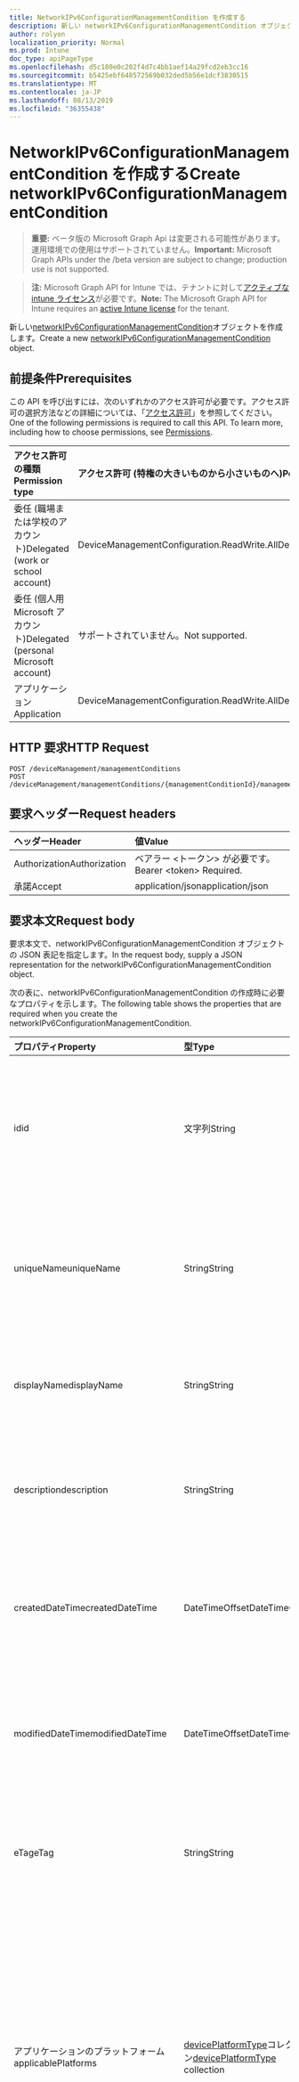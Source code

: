 ```yaml
---
title: NetworkIPv6ConfigurationManagementCondition を作成する
description: 新しい networkIPv6ConfigurationManagementCondition オブジェクトを作成します。
author: rolyon
localization_priority: Normal
ms.prod: Intune
doc_type: apiPageType
ms.openlocfilehash: d5c180e0c202f4d7c4bb1aef14a29fcd2eb3cc16
ms.sourcegitcommit: b5425ebf648572569b032ded5b56e1dcf3830515
ms.translationtype: MT
ms.contentlocale: ja-JP
ms.lasthandoff: 08/13/2019
ms.locfileid: "36355438"
---
```

# <a name="create-networkipv6configurationmanagementcondition"></a><span data-ttu-id="a740c-103">NetworkIPv6ConfigurationManagementCondition を作成する</span><span class="sxs-lookup"><span data-stu-id="a740c-103">Create networkIPv6ConfigurationManagementCondition</span></span>

> <span data-ttu-id="a740c-104">**重要:** ベータ版の Microsoft Graph Api は変更される可能性があります。運用環境での使用はサポートされていません。</span><span class="sxs-lookup"><span data-stu-id="a740c-104">**Important:** Microsoft Graph APIs under the /beta version are subject to change; production use is not supported.</span></span>

> <span data-ttu-id="a740c-105">**注:** Microsoft Graph API for Intune では、テナントに対して[アクティブな intune ライセンス](https://go.microsoft.com/fwlink/?linkid=839381)が必要です。</span><span class="sxs-lookup"><span data-stu-id="a740c-105">**Note:** The Microsoft Graph API for Intune requires an [active Intune license](https://go.microsoft.com/fwlink/?linkid=839381) for the tenant.</span></span>

<span data-ttu-id="a740c-106">新しい[networkIPv6ConfigurationManagementCondition](../resources/intune-fencing-networkipv6configurationmanagementcondition.md)オブジェクトを作成します。</span><span class="sxs-lookup"><span data-stu-id="a740c-106">Create a new [networkIPv6ConfigurationManagementCondition](../resources/intune-fencing-networkipv6configurationmanagementcondition.md) object.</span></span>

## <a name="prerequisites"></a><span data-ttu-id="a740c-107">前提条件</span><span class="sxs-lookup"><span data-stu-id="a740c-107">Prerequisites</span></span>
<span data-ttu-id="a740c-p101">この API を呼び出すには、次のいずれかのアクセス許可が必要です。アクセス許可の選択方法などの詳細については、「[アクセス許可](/graph/permissions-reference)」を参照してください。</span><span class="sxs-lookup"><span data-stu-id="a740c-p101">One of the following permissions is required to call this API. To learn more, including how to choose permissions, see [Permissions](/graph/permissions-reference).</span></span>

|<span data-ttu-id="a740c-110">アクセス許可の種類</span><span class="sxs-lookup"><span data-stu-id="a740c-110">Permission type</span></span>|<span data-ttu-id="a740c-111">アクセス許可 (特権の大きいものから小さいものへ)</span><span class="sxs-lookup"><span data-stu-id="a740c-111">Permissions (from most to least privileged)</span></span>|
|:---|:---|
|<span data-ttu-id="a740c-112">委任 (職場または学校のアカウント)</span><span class="sxs-lookup"><span data-stu-id="a740c-112">Delegated (work or school account)</span></span>|<span data-ttu-id="a740c-113">DeviceManagementConfiguration.ReadWrite.All</span><span class="sxs-lookup"><span data-stu-id="a740c-113">DeviceManagementConfiguration.ReadWrite.All</span></span>|
|<span data-ttu-id="a740c-114">委任 (個人用 Microsoft アカウント)</span><span class="sxs-lookup"><span data-stu-id="a740c-114">Delegated (personal Microsoft account)</span></span>|<span data-ttu-id="a740c-115">サポートされていません。</span><span class="sxs-lookup"><span data-stu-id="a740c-115">Not supported.</span></span>|
|<span data-ttu-id="a740c-116">アプリケーション</span><span class="sxs-lookup"><span data-stu-id="a740c-116">Application</span></span>|<span data-ttu-id="a740c-117">DeviceManagementConfiguration.ReadWrite.All</span><span class="sxs-lookup"><span data-stu-id="a740c-117">DeviceManagementConfiguration.ReadWrite.All</span></span>|

## <a name="http-request"></a><span data-ttu-id="a740c-118">HTTP 要求</span><span class="sxs-lookup"><span data-stu-id="a740c-118">HTTP Request</span></span>
<!-- {
  "blockType": "ignored"
}
-->
``` http
POST /deviceManagement/managementConditions
POST /deviceManagement/managementConditions/{managementConditionId}/managementConditionStatements/{managementConditionStatementId}/managementConditions
```

## <a name="request-headers"></a><span data-ttu-id="a740c-119">要求ヘッダー</span><span class="sxs-lookup"><span data-stu-id="a740c-119">Request headers</span></span>
|<span data-ttu-id="a740c-120">ヘッダー</span><span class="sxs-lookup"><span data-stu-id="a740c-120">Header</span></span>|<span data-ttu-id="a740c-121">値</span><span class="sxs-lookup"><span data-stu-id="a740c-121">Value</span></span>|
|:---|:---|
|<span data-ttu-id="a740c-122">Authorization</span><span class="sxs-lookup"><span data-stu-id="a740c-122">Authorization</span></span>|<span data-ttu-id="a740c-123">ベアラー &lt;トークン&gt; が必要です。</span><span class="sxs-lookup"><span data-stu-id="a740c-123">Bearer &lt;token&gt; Required.</span></span>|
|<span data-ttu-id="a740c-124">承諾</span><span class="sxs-lookup"><span data-stu-id="a740c-124">Accept</span></span>|<span data-ttu-id="a740c-125">application/json</span><span class="sxs-lookup"><span data-stu-id="a740c-125">application/json</span></span>|

## <a name="request-body"></a><span data-ttu-id="a740c-126">要求本文</span><span class="sxs-lookup"><span data-stu-id="a740c-126">Request body</span></span>
<span data-ttu-id="a740c-127">要求本文で、networkIPv6ConfigurationManagementCondition オブジェクトの JSON 表記を指定します。</span><span class="sxs-lookup"><span data-stu-id="a740c-127">In the request body, supply a JSON representation for the networkIPv6ConfigurationManagementCondition object.</span></span>

<span data-ttu-id="a740c-128">次の表に、networkIPv6ConfigurationManagementCondition の作成時に必要なプロパティを示します。</span><span class="sxs-lookup"><span data-stu-id="a740c-128">The following table shows the properties that are required when you create the networkIPv6ConfigurationManagementCondition.</span></span>

|<span data-ttu-id="a740c-129">プロパティ</span><span class="sxs-lookup"><span data-stu-id="a740c-129">Property</span></span>|<span data-ttu-id="a740c-130">型</span><span class="sxs-lookup"><span data-stu-id="a740c-130">Type</span></span>|<span data-ttu-id="a740c-131">説明</span><span class="sxs-lookup"><span data-stu-id="a740c-131">Description</span></span>|
|:---|:---|:---|
|<span data-ttu-id="a740c-132">id</span><span class="sxs-lookup"><span data-stu-id="a740c-132">id</span></span>|<span data-ttu-id="a740c-133">文字列</span><span class="sxs-lookup"><span data-stu-id="a740c-133">String</span></span>|<span data-ttu-id="a740c-134">管理条件の一意識別子。</span><span class="sxs-lookup"><span data-stu-id="a740c-134">Unique identifier for the management condition.</span></span> <span data-ttu-id="a740c-135">作成時に割り当てられたシステム生成値。</span><span class="sxs-lookup"><span data-stu-id="a740c-135">System generated value assigned when created.</span></span> <span data-ttu-id="a740c-136">[Managementcondition](../resources/intune-fencing-managementcondition.md)から継承します</span><span class="sxs-lookup"><span data-stu-id="a740c-136">Inherited from [managementCondition](../resources/intune-fencing-managementcondition.md)</span></span>|
|<span data-ttu-id="a740c-137">uniqueName</span><span class="sxs-lookup"><span data-stu-id="a740c-137">uniqueName</span></span>|<span data-ttu-id="a740c-138">String</span><span class="sxs-lookup"><span data-stu-id="a740c-138">String</span></span>|<span data-ttu-id="a740c-139">管理条件の一意の名前。</span><span class="sxs-lookup"><span data-stu-id="a740c-139">Unique name for the management condition.</span></span> <span data-ttu-id="a740c-140">管理条件式で使用されます。</span><span class="sxs-lookup"><span data-stu-id="a740c-140">Used in management condition expressions.</span></span> <span data-ttu-id="a740c-141">[Managementcondition](../resources/intune-fencing-managementcondition.md)から継承します</span><span class="sxs-lookup"><span data-stu-id="a740c-141">Inherited from [managementCondition](../resources/intune-fencing-managementcondition.md)</span></span>|
|<span data-ttu-id="a740c-142">displayName</span><span class="sxs-lookup"><span data-stu-id="a740c-142">displayName</span></span>|<span data-ttu-id="a740c-143">String</span><span class="sxs-lookup"><span data-stu-id="a740c-143">String</span></span>|<span data-ttu-id="a740c-144">管理条件の管理者定義の名前。</span><span class="sxs-lookup"><span data-stu-id="a740c-144">The admin defined name of the management condition.</span></span> <span data-ttu-id="a740c-145">[Managementcondition](../resources/intune-fencing-managementcondition.md)から継承します</span><span class="sxs-lookup"><span data-stu-id="a740c-145">Inherited from [managementCondition](../resources/intune-fencing-managementcondition.md)</span></span>|
|<span data-ttu-id="a740c-146">description</span><span class="sxs-lookup"><span data-stu-id="a740c-146">description</span></span>|<span data-ttu-id="a740c-147">String</span><span class="sxs-lookup"><span data-stu-id="a740c-147">String</span></span>|<span data-ttu-id="a740c-148">管理条件の管理者定義の説明。</span><span class="sxs-lookup"><span data-stu-id="a740c-148">The admin defined description of the management condition.</span></span> <span data-ttu-id="a740c-149">[Managementcondition](../resources/intune-fencing-managementcondition.md)から継承します</span><span class="sxs-lookup"><span data-stu-id="a740c-149">Inherited from [managementCondition](../resources/intune-fencing-managementcondition.md)</span></span>|
|<span data-ttu-id="a740c-150">createdDateTime</span><span class="sxs-lookup"><span data-stu-id="a740c-150">createdDateTime</span></span>|<span data-ttu-id="a740c-151">DateTimeOffset</span><span class="sxs-lookup"><span data-stu-id="a740c-151">DateTimeOffset</span></span>|<span data-ttu-id="a740c-152">管理条件が作成された時刻。</span><span class="sxs-lookup"><span data-stu-id="a740c-152">The time the management condition was created.</span></span> <span data-ttu-id="a740c-153">サービス側を生成しました。</span><span class="sxs-lookup"><span data-stu-id="a740c-153">Generated service side.</span></span> <span data-ttu-id="a740c-154">[Managementcondition](../resources/intune-fencing-managementcondition.md)から継承します</span><span class="sxs-lookup"><span data-stu-id="a740c-154">Inherited from [managementCondition](../resources/intune-fencing-managementcondition.md)</span></span>|
|<span data-ttu-id="a740c-155">modifiedDateTime</span><span class="sxs-lookup"><span data-stu-id="a740c-155">modifiedDateTime</span></span>|<span data-ttu-id="a740c-156">DateTimeOffset</span><span class="sxs-lookup"><span data-stu-id="a740c-156">DateTimeOffset</span></span>|<span data-ttu-id="a740c-157">管理条件が最後に変更された時刻。</span><span class="sxs-lookup"><span data-stu-id="a740c-157">The time the management condition was last modified.</span></span> <span data-ttu-id="a740c-158">サービス側を更新しました。</span><span class="sxs-lookup"><span data-stu-id="a740c-158">Updated service side.</span></span> <span data-ttu-id="a740c-159">[Managementcondition](../resources/intune-fencing-managementcondition.md)から継承します</span><span class="sxs-lookup"><span data-stu-id="a740c-159">Inherited from [managementCondition](../resources/intune-fencing-managementcondition.md)</span></span>|
|<span data-ttu-id="a740c-160">eTag</span><span class="sxs-lookup"><span data-stu-id="a740c-160">eTag</span></span>|<span data-ttu-id="a740c-161">String</span><span class="sxs-lookup"><span data-stu-id="a740c-161">String</span></span>|<span data-ttu-id="a740c-162">管理条件の ETag。</span><span class="sxs-lookup"><span data-stu-id="a740c-162">ETag of the management condition.</span></span> <span data-ttu-id="a740c-163">サービス側を更新しました。</span><span class="sxs-lookup"><span data-stu-id="a740c-163">Updated service side.</span></span> <span data-ttu-id="a740c-164">[Managementcondition](../resources/intune-fencing-managementcondition.md)から継承します</span><span class="sxs-lookup"><span data-stu-id="a740c-164">Inherited from [managementCondition](../resources/intune-fencing-managementcondition.md)</span></span>|
|<span data-ttu-id="a740c-165">アプリケーションのプラットフォーム</span><span class="sxs-lookup"><span data-stu-id="a740c-165">applicablePlatforms</span></span>|<span data-ttu-id="a740c-166">[devicePlatformType](../resources/intune-shared-deviceplatformtype.md)コレクション</span><span class="sxs-lookup"><span data-stu-id="a740c-166">[devicePlatformType](../resources/intune-shared-deviceplatformtype.md) collection</span></span>|<span data-ttu-id="a740c-167">この管理条件の適用可能なプラットフォーム。</span><span class="sxs-lookup"><span data-stu-id="a740c-167">The applicable platforms for this management condition.</span></span> <span data-ttu-id="a740c-168">[Managementcondition](../resources/intune-fencing-managementcondition.md)から継承されます。</span><span class="sxs-lookup"><span data-stu-id="a740c-168">Inherited from [managementCondition](../resources/intune-fencing-managementcondition.md).</span></span> <span data-ttu-id="a740c-169">可能な値は、`android`、`androidForWork`、`iOS`、`macOS`、`windowsPhone81`、`windows81AndLater`、`windows10AndLater`、`androidWorkProfile`、`unknown` です。</span><span class="sxs-lookup"><span data-stu-id="a740c-169">Possible values are: `android`, `androidForWork`, `iOS`, `macOS`, `windowsPhone81`, `windows81AndLater`, `windows10AndLater`, `androidWorkProfile`, `unknown`.</span></span>|
|<span data-ttu-id="a740c-170">ipV6Prefix</span><span class="sxs-lookup"><span data-stu-id="a740c-170">ipV6Prefix</span></span>|<span data-ttu-id="a740c-171">String</span><span class="sxs-lookup"><span data-stu-id="a740c-171">String</span></span>|<span data-ttu-id="a740c-172">接続先の IPv6 サブネット。</span><span class="sxs-lookup"><span data-stu-id="a740c-172">The IPv6 subnet to be connected to.</span></span> <span data-ttu-id="a740c-173">例: 2001 年: db8::/32</span><span class="sxs-lookup"><span data-stu-id="a740c-173">e.g. 2001:db8::/32</span></span>|
|<span data-ttu-id="a740c-174">ipV6Gateway</span><span class="sxs-lookup"><span data-stu-id="a740c-174">ipV6Gateway</span></span>|<span data-ttu-id="a740c-175">String</span><span class="sxs-lookup"><span data-stu-id="a740c-175">String</span></span>|<span data-ttu-id="a740c-176">IPv6 ゲートウェイアドレス。</span><span class="sxs-lookup"><span data-stu-id="a740c-176">The IPv6 gateway address to.</span></span> <span data-ttu-id="a740c-177">例: 2001 年: db8:: 1</span><span class="sxs-lookup"><span data-stu-id="a740c-177">e.g 2001:db8::1</span></span>|
|<span data-ttu-id="a740c-178">ipV6DNSServerList</span><span class="sxs-lookup"><span data-stu-id="a740c-178">ipV6DNSServerList</span></span>|<span data-ttu-id="a740c-179">文字列コレクション</span><span class="sxs-lookup"><span data-stu-id="a740c-179">String collection</span></span>|<span data-ttu-id="a740c-180">アダプターに対して構成された IPv6 DNS サーバー。</span><span class="sxs-lookup"><span data-stu-id="a740c-180">An IPv6 DNS servers configured for the adapter.</span></span>|
|<span data-ttu-id="a740c-181">dnsSuffixList</span><span class="sxs-lookup"><span data-stu-id="a740c-181">dnsSuffixList</span></span>|<span data-ttu-id="a740c-182">文字列コレクション</span><span class="sxs-lookup"><span data-stu-id="a740c-182">String collection</span></span>|<span data-ttu-id="a740c-183">現在のネットワークの有効な DNS サフィックス。</span><span class="sxs-lookup"><span data-stu-id="a740c-183">Valid DNS suffixes for the current network.</span></span> <span data-ttu-id="a740c-184">例: seattle.contoso.com</span><span class="sxs-lookup"><span data-stu-id="a740c-184">e.g. seattle.contoso.com</span></span>|



## <a name="response"></a><span data-ttu-id="a740c-185">応答</span><span class="sxs-lookup"><span data-stu-id="a740c-185">Response</span></span>
<span data-ttu-id="a740c-186">成功した場合、このメソッド`201 Created`は応答コードと、応答本文で[networkIPv6ConfigurationManagementCondition](../resources/intune-fencing-networkipv6configurationmanagementcondition.md)オブジェクトを返します。</span><span class="sxs-lookup"><span data-stu-id="a740c-186">If successful, this method returns a `201 Created` response code and a [networkIPv6ConfigurationManagementCondition](../resources/intune-fencing-networkipv6configurationmanagementcondition.md) object in the response body.</span></span>

## <a name="example"></a><span data-ttu-id="a740c-187">例</span><span class="sxs-lookup"><span data-stu-id="a740c-187">Example</span></span>

### <a name="request"></a><span data-ttu-id="a740c-188">要求</span><span class="sxs-lookup"><span data-stu-id="a740c-188">Request</span></span>
<span data-ttu-id="a740c-189">以下は、要求の例です。</span><span class="sxs-lookup"><span data-stu-id="a740c-189">Here is an example of the request.</span></span>
``` http
POST https://graph.microsoft.com/beta/deviceManagement/managementConditions
Content-type: application/json
Content-length: 483

{
  "@odata.type": "#microsoft.graph.networkIPv6ConfigurationManagementCondition",
  "uniqueName": "Unique Name value",
  "displayName": "Display Name value",
  "description": "Description value",
  "eTag": "ETag value",
  "applicablePlatforms": [
    "androidForWork"
  ],
  "ipV6Prefix": "Ip V6Prefix value",
  "ipV6Gateway": "Ip V6Gateway value",
  "ipV6DNSServerList": [
    "Ip V6DNSServer List value"
  ],
  "dnsSuffixList": [
    "Dns Suffix List value"
  ]
}
```

### <a name="response"></a><span data-ttu-id="a740c-190">応答</span><span class="sxs-lookup"><span data-stu-id="a740c-190">Response</span></span>
<span data-ttu-id="a740c-p113">以下は、応答の例です。注:簡潔にするために、ここに示す応答オブジェクトは切り詰められている場合があります。すべてのプロパティは実際の呼び出しから返されます。</span><span class="sxs-lookup"><span data-stu-id="a740c-p113">Here is an example of the response. Note: The response object shown here may be truncated for brevity. All of the properties will be returned from an actual call.</span></span>
``` http
HTTP/1.1 201 Created
Content-Type: application/json
Content-Length: 651

{
  "@odata.type": "#microsoft.graph.networkIPv6ConfigurationManagementCondition",
  "id": "25811206-1206-2581-0612-812506128125",
  "uniqueName": "Unique Name value",
  "displayName": "Display Name value",
  "description": "Description value",
  "createdDateTime": "2017-01-01T00:02:43.5775965-08:00",
  "modifiedDateTime": "2017-01-01T00:00:22.8983556-08:00",
  "eTag": "ETag value",
  "applicablePlatforms": [
    "androidForWork"
  ],
  "ipV6Prefix": "Ip V6Prefix value",
  "ipV6Gateway": "Ip V6Gateway value",
  "ipV6DNSServerList": [
    "Ip V6DNSServer List value"
  ],
  "dnsSuffixList": [
    "Dns Suffix List value"
  ]
}
```







